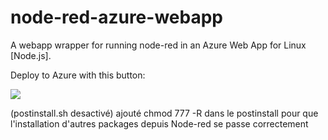 # node-red-azure-webapp
A webapp wrapper for running node-red in an Azure Web App for Linux [Node.js].

Deploy to Azure with this button:

<a href="https://portal.azure.com/#create/Microsoft.Template/uri/https%3A%2F%2Fraw.githubusercontent.com%2Fclysss%2Fnode-red-azure-webapp%2Fmaster%2Fwebapp-deploy.json" target="_blank"><img src="http://azuredeploy.net/deploybutton.png"/></a>

(postinstall.sh desactivé)
ajouté chmod 777 -R dans le postinstall pour que l'installation d'autres packages depuis Node-red se passe correctement
